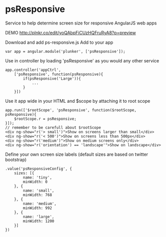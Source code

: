 psResponsive
============

Service to help determine screen size for responsive AngularJS web apps

DEMO
<a target="_blank" href="http://plnkr.co/edit/yoQAbpFiCUzHQFruRyA8?p=preview">http://plnkr.co/edit/yoQAbpFiCUzHQFruRyA8?p=preview</a>

Download and add ps-responsive.js
Add to your app

    var app = angular.module('plunker', ['psResponsive']);

Use in controller by loading 'psResponsive' as you would any other service

    app.controller('appCtrl',
    	['psResponsive', function(psResponsive){
    		if(psResponsive('Large')){
    			... 
    		}
    	}])

Use it app wide in your HTML and $scope by attaching it to root scope

    app.run(['$rootScope', 'psResponsive', function($rootScope, psResponsive){
        $rootScope.r = psResponsive;
    }]);
    // remember to be carefull about $rootScope
    <div ng-show="r('> small')">Show on screens larger than small</div>
    <div ng-show="r('< 500')">Show on screens less than 500px</div>
    <div ng-show="r('medium')">Show on medium screens only</div>
    <div ng-show="r('orientation') == 'landscape'">Show on landscape</div>

Define your own screen size labels (default sizes are based on twitter bootstrap)

    .value('psResponsiveConfig', {
        sizes: [{
            name: 'tiny',
            minWidth: 0
        }, {
            name: 'small',
            minWidth: 768
        }, {
            name: 'medium',
            minWidth: 992
        }, {
            name: 'large',
            minWidth: 1200
        }]
    })
    
